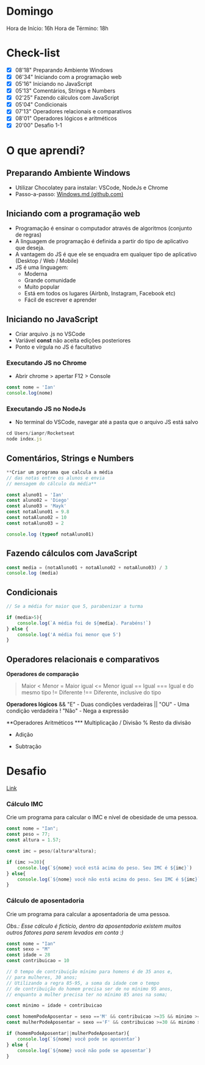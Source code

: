 # Domingo

Hora de Início: 16h
Hora de Término: 18h

# Check-list

- [x]  08'18" Preparando Ambiente Windows
- [x]  06'34" Iniciando com a programação web
- [x]  05'16" Iniciando no JavaScript
- [x]  05'13" Comentários, Strings e Numbers
- [x]  02'25" Fazendo cálculos com JavaScript
- [x]  05'04" Condicionais
- [x]  07'13" Operadores relacionais e comparativos
- [x]  08'01" Operadores lógicos e aritméticos
- [x]  20'00" Desafio 1-1

# O que aprendi?

## Preparando Ambiente Windows

- Utilizar Chocolatey para instalar: VSCode, NodeJs e Chrome
- Passo-a-passo: [Windows.md (github.com)](https://gist.github.com/maykbrito/1bb488966fa48fe016ef742321022b10)

## Iniciando com a programação web

- Programação é ensinar o computador através de algoritmos (conjunto de regras)
- A linguagem de programação é definida a partir do tipo de aplicativo que deseja.
- A vantagem do JS é que ele se enquadra em qualquer tipo de aplicativo (Desktop / Web / Mobile)
- JS é uma linguagem:
    - Moderna
    - Grande comunidade
    - Muito popular
    - Está em todos os lugares (Airbnb, Instagram, Facebook etc)
    - Fácil de escrever e aprender

## Iniciando no JavaScript

- Criar arquivo .js no VSCode
- Variável **const** não aceita edições posteriores
- Ponto e vírgula no JS é facultativo

### Executando JS no Chrome

- Abrir chrome > apertar F12 > Console

```jsx
const nome = 'Ian'
console.log(nome)
```

### Executando JS no NodeJs

- No terminal do VSCode, navegar até a pasta que o arquivo JS está salvo

```jsx
cd Users/ianpr/Rocketseat
node index.js
```

## Comentários, Strings e Numbers

```jsx
**Criar um programa que calcula a média
// das notas entre os alunos e envia
// mensagem do cálculo da média**

const aluno01 = 'Ian'
const aluno02 = 'Diego'
const aluno03 = 'Mayk'
const notaAluno01 = 9.8
const notaAluno02 = 10
const notaAluno03 = 2

console.log (typeof notaAluno01)

```

## Fazendo cálculos com JavaScript

```jsx
const media = (notaAluno01 + notaAluno02 + notaAluno03) / 3
console.log (media)
```

## Condicionais

```jsx
// Se a média for maior que 5, parabenizar a turma

if (media>5){
    console.log(`A média foi de ${media}. Parabéns!`)
} else {
    console.log('A média foi menor que 5')
}
```

## Operadores relacionais e comparativos

**Operadores de comparação**
> Maior
< Menor
>= Maior igual
<= Menor igual
== Igual
=== Igual e do mesmo tipo
!= Diferente
!== Diferente, inclusive do tipo

**Operadores lógicos**
&& "E" - Duas condições verdadeiras
|| "OU" - Uma condição verdadeira
! "Não" - Nega a expressão

**Operadores Aritméticos
*** Multiplicação
/ Divisão
% Resto da divisão
+ Adição
- Subtração

# Desafio

[Link]()

### Cálculo IMC

Crie um programa para calcular o IMC e nível de obesidade de uma pessoa.

```jsx
const nome = "Ian";
const peso = 77;
const altura = 1.57;

const imc = peso/(altura*altura);

if (imc >=30){
    console.log(`${nome} você está acima do peso. Seu IMC é ${imc}`)
} else{
    console.log(`${nome} você não está acima do peso. Seu IMC é ${imc}`)
}
```

### Cálculo de aposentadoria

Crie um programa para calcular a aposentadoria de uma pessoa.

*Obs.: Esse cálculo é fictício, dentro da aposentadoria existem muitos outros fatores para serem levados em conta :)*

```jsx
const nome = "Ian"
const sexo = "M"
const idade = 28
const contribuicao = 10

// O tempo de contribuição mínimo para homens é de 35 anos e, 
// para mulheres, 30 anos;
// Utilizando a regra 85-95, a soma da idade com o tempo 
// de contribuição do homem precisa ser de no mínimo 95 anos, 
// enquanto a mulher precisa ter no mínimo 85 anos na soma;

const minimo = idade + contribuicao

const homemPodeAposentar = sexo =='M' && contribuicao >=35 && minimo >= 95
const mulherPodeAposentar = sexo =='F' && contribuicao >=30 && minimo >= 85

if (homemPodeAposentar||mulherPodeAposentar){
    console.log(`${nome} você pode se aposentar`)
} else {
    console.log(`${nome} você não pode se aposentar`)
}
```
